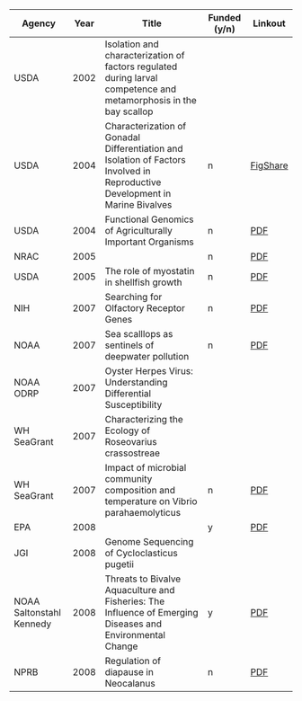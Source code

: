 | Agency                   | Year | Title                                                                                                                        | Funded (y/n) | Linkout                                                                                  |
|--------------------------|------|------------------------------------------------------------------------------------------------------------------------------|--------------|------------------------------------------------------------------------------------------|
| USDA                     | 2002 | Isolation and characterization of factors regulated during larval competence and metamorphosis in the bay scallop            |              |                                                                                          |
| USDA                     | 2004 | Characterization of Gonadal Differentiation and Isolation of Factors Involved in Reproductive Development in Marine Bivalves | n            | [FigShare](http://dx.doi.org/10.6084/m9.figshare.97672)                                  |
| USDA                     | 2004 | Functional Genomics of Agriculturally Important Organisms                                                                    | n            | [PDF](http://eagle.fish.washington.edu/trilobite/Proposal_Database/USDA_Fun_2004.pdf)    |
| NRAC                     | 2005 |                                                                                                                              | n            | [PDF](http://eagle.fish.washington.edu/trilobite/Proposal_Database/NRAC_QPX2005.pdf)     |
| USDA                     | 2005 | The role of myostatin in shellfish growth                                                                                    | n            | [PDF](http://eagle.fish.washington.edu/trilobite/Proposal_Database/USDA_shell_myo.pdf)   |
| NIH                      | 2007 | Searching for Olfactory Receptor Genes                                                                                       | n            | [PDF](http://eagle.fish.washington.edu/trilobite/Proposal_Database/NIH_2007.pdf)         |
| NOAA                     | 2007 | Sea scalllops as sentinels of deepwater pollution                                                                            | n            | [PDF](http://eagle.fish.washington.edu/trilobite/Proposal_Database/COHH_Scallop.pdf)     |
| NOAA ODRP                | 2007 | Oyster Herpes Virus: Understanding Differential Susceptibility                                                               |              |                                                                                          |
| WH SeaGrant              | 2007 | Characterizing the Ecology of Roseovarius crassostreae                                                                       |              |                                                                                          |
| WH SeaGrant              | 2007 | Impact of microbial community composition and temperature on Vibrio parahaemolyticus                                         | n            | [PDF](http://eagle.fish.washington.edu/trilobite/Proposal_Database/WHSG_COHH_vibrio.pdf) |
| EPA                      | 2008 |                                                                                                                              | y            | [PDF](http://eagle.fish.washington.edu/trilobite/Proposal_Database/Gavery_EPA.pdf)       |
| JGI                      | 2008 | Genome Sequencing of Cycloclasticus pugetii                                                                                  |              |                                                                                          |
| NOAA Saltonstahl Kennedy | 2008 | Threats to Bivalve Aquaculture and Fisheries: The Influence of Emerging Diseases and Environmental Change                    | y            | [PDF](http://eagle.fish.washington.edu/trilobite/Proposal_Database/OA_NOAA_SK.pdf)       |
| NPRB                     | 2008 | Regulation of diapause in Neocalanus                                                                                         | n            | [PDF](http://eagle.fish.washington.edu/trilobite/Proposal_Database/NPRB_Copepod.pdf)     |
